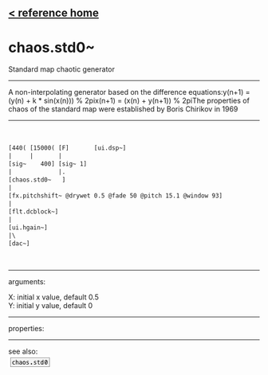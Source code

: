 [< reference home](ceammc_lib.html)
---

# chaos.std0~


Standard map chaotic generator

---

A non-interpolating generator based on the difference equations:y(n+1) = (y(n) + k * sin(x(n))) % 2pix(n+1) = (x(n) + y(n+1)) % 2piThe properties of chaos of the standard map were established by Boris Chirikov in
            1969<br>


---


```


[440( [15000( [F]       [ui.dsp~]
|     |       |
[sig~    400] [sig~ 1]
|             |.
[chaos.std0~   ]
|
[fx.pitchshift~ @drywet 0.5 @fade 50 @pitch 15.1 @window 93]
|
[flt.dcblock~]
|
[ui.hgain~]
|\
[dac~]

            
```

---
arguments:

X: initial x value, default 0.5<br>
Y: initial y value, default 0<br>

---
properties:


---
see also:<br>
[![chaos.std0](img/object_chaos.std0.png)](chaos.std0.html)

